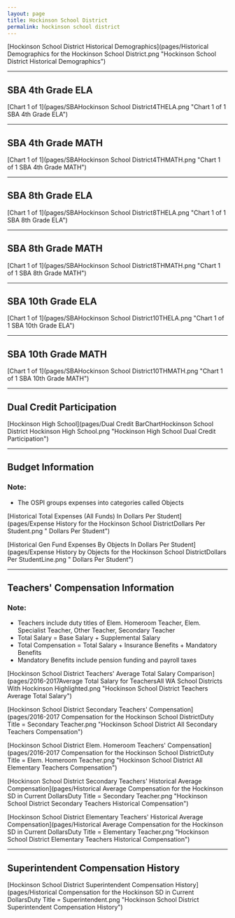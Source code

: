 ```yaml
---
layout: page
title: Hockinson School District
permalink: hockinson school district
---
```



[Hockinson School District Historical Demographics](pages/Historical Demographics for the Hockinson School District.png "Hockinson School District Historical Demographics")

___

## SBA 4th Grade ELA

[Chart 1 of 1](pages/SBAHockinson School District4THELA.png "Chart 1 of 1 SBA 4th Grade ELA")


___

## SBA 4th Grade MATH

[Chart 1 of 1](pages/SBAHockinson School District4THMATH.png "Chart 1 of 1 SBA 4th Grade MATH")


___

## SBA 8th Grade ELA

[Chart 1 of 1](pages/SBAHockinson School District8THELA.png "Chart 1 of 1 SBA 8th Grade ELA")


___

## SBA 8th Grade MATH

[Chart 1 of 1](pages/SBAHockinson School District8THMATH.png "Chart 1 of 1 SBA 8th Grade MATH")


___

## SBA 10th Grade ELA

[Chart 1 of 1](pages/SBAHockinson School District10THELA.png "Chart 1 of 1 SBA 10th Grade ELA")


___

## SBA 10th Grade MATH

[Chart 1 of 1](pages/SBAHockinson School District10THMATH.png "Chart 1 of 1 SBA 10th Grade MATH")


___

## Dual Credit Participation

[Hockinson High School](pages/Dual Credit BarChartHockinson School District Hockinson High School.png "Hockinson High School Dual Credit Participation")


___

## Budget Information
### Note:
- The OSPI groups expenses into categories called Objects

[Historical Total Expenses (All Funds) In Dollars Per Student](pages/Expense History for the Hockinson School DistrictDollars Per Student.png " Dollars Per Student")

[Historical Gen Fund Expenses By Objects In Dollars Per Student](pages/Expense History by Objects for the Hockinson School DistrictDollars Per StudentLine.png " Dollars Per Student")


___

## Teachers' Compensation Information
### Note:
- Teachers include duty titles of Elem. Homeroom Teacher, Elem. Specialist Teacher, Other Teacher, Secondary Teacher
- Total Salary = Base Salary + Supplemental Salary
- Total Compensation = Total Salary + Insurance Benefits + Mandatory Benefits
- Mandatory Benefits include pension funding and payroll taxes

[Hockinson School District Teachers' Average Total Salary Comparison](pages/2016-2017Average Total Salary for TeachersAll WA School Districts With Hockinson Highlighted.png "Hockinson School District Teachers Average Total Salary")

[Hockinson School District Secondary Teachers' Compensation](pages/2016-2017 Compensation for the Hockinson School DistrictDuty Title = Secondary Teacher.png "Hockinson School District All Secondary Teachers Compensation")

[Hockinson School District Elem. Homeroom Teachers' Compensation](pages/2016-2017 Compensation for the Hockinson School DistrictDuty Title = Elem. Homeroom Teacher.png "Hockinson School District All Elementary Teachers Compensation")

[Hockinson School District Secondary Teachers' Historical Average Compensation](pages/Historical Average Compensation for the Hockinson SD in Current DollarsDuty Title = Secondary Teacher.png "Hockinson School District Secondary Teachers Historical Compensation")

[Hockinson School District Elementary Teachers' Historical Average Compensation](pages/Historical Average Compensation for the Hockinson SD in Current DollarsDuty Title = Elementary Teacher.png "Hockinson School District Elementary Teachers Historical Compensation")


___

## Superintendent Compensation History

[Hockinson School District Superintendent Compensation History](pages/Historical Compensation for the Hockinson SD in Current DollarsDuty Title = Superintendent.png "Hockinson School District Superintendent Compensation History")

